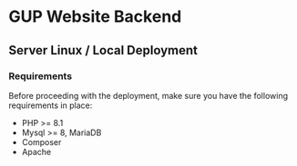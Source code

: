 # GUP Website Backend

## Server Linux / Local Deployment

### Requirements
Before proceeding with the deployment, make sure you have the following requirements in place:
- PHP >= 8.1
- Mysql >= 8, MariaDB
- Composer 
- Apache

